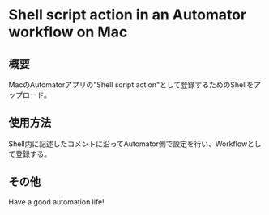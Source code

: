 # Shell script action in an Automator workflow on Mac

## 概要
MacのAutomatorアプリの"Shell script action"として登録するためのShellをアップロード。

## 使用方法
Shell内に記述したコメントに沿ってAutomator側で設定を行い、Workflowとして登録する。

## その他
Have a good automation life!
